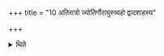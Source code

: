 +++
title = "10 अतिरात्रो ज्योतिर्गौरायुस्त्र्यहो द्वादशाहस्य"

+++

<details><summary>थिते</summary>

अतिरात्रो ज्योतिर्गौरायुस्त्र्यहो द्वादशाहस्य दशाहान्यतिरात्रः १०
</details>
